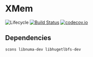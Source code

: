 # XMem

![Lifecycle](https://img.shields.io/badge/lifecycle-experimental-orange.svg)<!--
![Lifecycle](https://img.shields.io/badge/lifecycle-maturing-blue.svg)
![Lifecycle](https://img.shields.io/badge/lifecycle-stable-green.svg)
![Lifecycle](https://img.shields.io/badge/lifecycle-retired-orange.svg)
![Lifecycle](https://img.shields.io/badge/lifecycle-archived-red.svg)
![Lifecycle](https://img.shields.io/badge/lifecycle-dormant-blue.svg) -->
[![Build Status](https://travis-ci.com/hildebrandmw/XMem.jl.svg?branch=master)](https://travis-ci.com/hildebrandmw/XMem.jl)
[![codecov.io](http://codecov.io/github/hildebrandmw/XMem.jl/coverage.svg?branch=master)](http://codecov.io/github/hildebrandmw/XMem.jl?branch=master)

## Dependencies

`scons libnuma-dev libhugetlbfs-dev`
